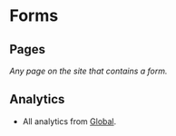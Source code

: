 # Forms

## Pages
*Any page on the site that contains a form.*

## Analytics

- All analytics from [Global](../global.md).